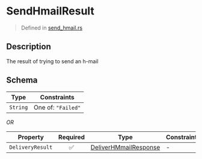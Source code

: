 # SendHmailResult
> Defined in [send_hmail.rs](../../../../../interface/src/interface/routes/native/send_hmail.rs)

## Description
The result of trying to send an h-mail

## Schema

| Type | Constraints |
| --- | --- |
| `String` | One of: `"Failed"` |

*OR*

| Property | Required | Type | Constraints |
| --- | :---: | --- | --- |
| `DeliveryResult` | ✅ | [DeliverHMmailResponse](../../../routes/foreign/deliver_hmail/DeliverHMmailResponse.md) |  -  |


